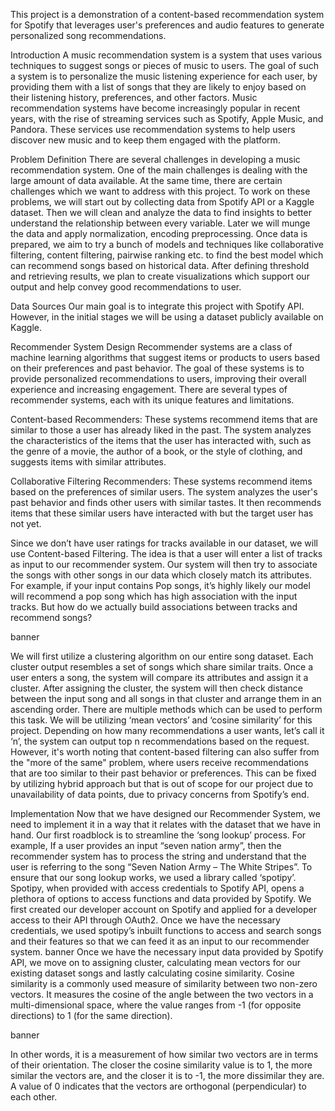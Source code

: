 This project is a demonstration of a content-based recommendation system for Spotify that leverages user's preferences and audio features to generate personalized song recommendations.

Introduction
A music recommendation system is a system that uses various techniques to suggest songs or pieces of music to users. The goal of such a system is to personalize the music listening experience for each user, by providing them with a list of songs that they are likely to enjoy based on their listening history, preferences, and other factors. Music recommendation systems have become increasingly popular in recent years, with the rise of streaming services such as Spotify, Apple Music, and Pandora. These services use recommendation systems to help users discover new music and to keep them engaged with the platform.

Problem Definition
There are several challenges in developing a music recommendation system. One of the main challenges is dealing with the large amount of data available. At the same time, there are certain challenges which we want to address with this project. To work on these problems, we will start out by collecting data from Spotify API or a Kaggle dataset. Then we will clean and analyze the data to find insights to better understand the relationship between every variable. Later we will munge the data and apply normalization, encoding preprocessing. Once data is prepared, we aim to try a bunch of models and techniques like collaborative filtering, content filtering, pairwise ranking etc. to find the best model which can recommend songs based on historical data. After defining threshold and retrieving results, we plan to create visualizations which support our output and help convey good recommendations to user.

Data Sources
Our main goal is to integrate this project with Spotify API. However, in the initial stages we will be using a dataset publicly available on Kaggle.

Recommender System Design
Recommender systems are a class of machine learning algorithms that suggest items or products to users based on their preferences and past behavior. The goal of these systems is to provide personalized recommendations to users, improving their overall experience and increasing engagement. There are several types of recommender systems, each with its unique features and limitations.

Content-based Recommenders:
These systems recommend items that are similar to those a user has already liked in the past. The system analyzes the characteristics of the items that the user has interacted with, such as the genre of a movie, the author of a book, or the style of clothing, and suggests items with similar attributes.

Collaborative Filtering Recommenders:
These systems recommend items based on the preferences of similar users. The system analyzes the user's past behavior and finds other users with similar tastes. It then recommends items that these similar users have interacted with but the target user has not yet.

Since we don’t have user ratings for tracks available in our dataset, we will use Content-based Filtering. The idea is that a user will enter a list of tracks as input to our recommender system. Our system will then try to associate the songs with other songs in our data which closely match its attributes. For example, if your input contains Pop songs, it’s highly likely our model will recommend a pop song which has high association with the input tracks. But how do we actually build associations between tracks and recommend songs?

banner

We will first utilize a clustering algorithm on our entire song dataset.
Each cluster output resembles a set of songs which share similar traits.
Once a user enters a song, the system will compare its attributes and assign it a cluster.
After assigning the cluster, the system will then check distance between the input song and all songs in that cluster and arrange them in an ascending order. There are multiple methods which can be used to perform this task. We will be utilizing ‘mean vectors’ and ‘cosine similarity’ for this project.
Depending on how many recommendations a user wants, let’s call it ‘n’, the system can output top n recommendations based on the request.
However, it's worth noting that content-based filtering can also suffer from the "more of the same" problem, where users receive recommendations that are too similar to their past behavior or preferences. This can be fixed by utilizing hybrid approach but that is out of scope for our project due to unavailability of data points, due to privacy concerns from Spotify’s end.

Implementation
Now that we have designed our Recommender System, we need to implement it in a way that it relates with the dataset that we have in hand. Our first roadblock is to streamline the ‘song lookup’ process. For example, If a user provides an input “seven nation army”, then the recommender system has to process the string and understand that the user is referring to the song “Seven Nation Army – The White Stripes”. To ensure that our song lookup works, we used a library called ‘spotipy’. Spotipy, when provided with access credentials to Spotify API, opens a plethora of options to access functions and data provided by Spotify. We first created our developer account on Spotify and applied for a developer access to their API through OAuth2. Once we have the necessary credentials, we used spotipy’s inbuilt functions to access and search songs and their features so that we can feed it as an input to our recommender system. banner Once we have the necessary input data provided by Spotify API, we move on to assigning cluster, calculating mean vectors for our existing dataset songs and lastly calculating cosine similarity. Cosine similarity is a commonly used measure of similarity between two non-zero vectors. It measures the cosine of the angle between the two vectors in a multi-dimensional space, where the value ranges from -1 (for opposite directions) to 1 (for the same direction).

banner

In other words, it is a measurement of how similar two vectors are in terms of their orientation. The closer the cosine similarity value is to 1, the more similar the vectors are, and the closer it is to -1, the more dissimilar they are. A value of 0 indicates that the vectors are orthogonal (perpendicular) to each other.
